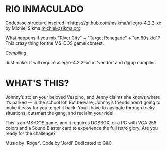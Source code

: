 RIO INMACULADO
==============
Codebase structure inspired in https://github.com/msikma/allegro-4.2.2-xc by Michiel Sikma <michiel@sikma.org>

What happens if you mix "River City" + "Target Renegade" + "an 80s kid"? This crazy thing for the MS-DOS game contest.

*Compiling*

Just make. It will require allegro-4.2.2-xc in 'vendor' and djgpp compiler.

WHAT'S THIS?
============
Johnny’s stolen your beloved Vespino, and Jenny claims she knows where it’s parked — in the school lot! But beware, Johnny’s friends aren’t going to make it easy for you to get it back. You’ll have to navigate through tricky situations, outsmart the gang, and reclaim your ride!

This is an MS-DOS game, and it requires DOSBOX, or a PC with VGA 256 colors and a Sound Blaster card to experience the full retro glory. Are you ready for the challenge?

Music by 'Roger'.
Code by 'Jordi'
Dedicated to G&C
